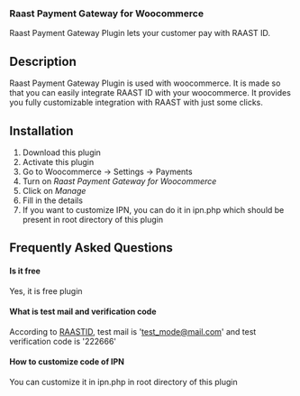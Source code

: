 ### Raast Payment Gateway for Woocommerce ###


Raast Payment Gateway Plugin lets your customer pay with RAAST ID.

## Description ##
Raast Payment Gateway Plugin is used with woocommerce. It is made so that you can easily integrate RAAST ID with your woocommerce. It provides you fully customizable integration with RAAST with just some clicks. 

## Installation ##
1. Download this plugin
2. Activate this plugin
3. Go to Woocommerce -> Settings -> Payments
4. Turn on *Raast Payment Gateway for Woocommerce*
5. Click on *Manage*
6. Fill in the details
7. If you want to customize IPN, you can do it in ipn.php which should be present in root directory of this plugin

## Frequently Asked Questions ##
#### Is it free ####
Yes, it is free plugin
#### What is test mail and verification code ####
According to [RAASTID](https://www.raastid.com/api-documentation), test mail is \'test_mode@mail.com\' and test verification code is \'222666\'
#### How to customize code of IPN ####
You can customize it in ipn.php in root directory of this plugin